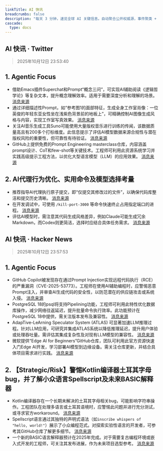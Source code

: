 ```yaml
---
linkTitle: AI 快讯
breadcrumbs: false
description: "每天 3 分钟，速览全球 AI 关键信息。自动聚合公开权威源，事件聚类 + LLM 摘要，原文一键直达；支持网站、RSS 与 Telegram 订阅。"
cascade:
  type: docs
---
```


## AI 快讯 · Twitter

> 2025年10月12日 23:53:40

## 1. Agentic Focus

- 借助Emacs插件Superchat和Prompt“概念三问”，可实现AI辅助阅读《逻辑哲学论》等复杂文本，提升概念理解效率。适用于需要深度分析和理解的场景。 [消息来源](https://x.com/lijigang_com/status/1977411099818606838)
- 通过详细描述性Prompt，如“参考图1的面部特征，生成全身工作室肖像：一位英俊的年轻东亚女性坐在浅紫色背景前的地板上”，可精确控制AI图像生成风格与内容，实现工作室写真效果。 [消息来源](https://x.com/dotey/status/1977424494693151186)
- 关注AI音乐生成工具Suno可能使用大量版权音乐进行训练的传闻，该数据质量高且有200多个打标维度。此信息提示了评估AI模型数据来源合规性与潜在版权风险的重要性，但可靠性有待验证。 [消息来源](https://x.com/vista8/status/1977408694599237773)
- GitHub上提供免费的Prompt Engineering masterclass仓库，内容涵盖prompt设计、CoT和few-shot等关键技术。工程师可利用此资源系统学习并实践高级提示工程方法，以优化大型语言模型（LLM）的应用效果。 [消息来源](https://x.com/aaditsh/status/1977452331324322261)

## 2. AI代理行为优化、实用命令及模型选择考量

- 推荐指导AI代理执行原子提交，即“仅提交其修改过的文件”，以确保代码库整洁和提交历史清晰。 [消息来源](https://x.com/steipete/status/1977498385172050258)
- 在开发调试中，可使用 `/kill-port-3000` 等命令快速终止占用指定端口的进程。 [消息来源](https://x.com/kregenrek/status/1977410323675226385)
- 评估AI模型时，需注意其代码生成风格差异，例如Claude可能生成冗余Markdown，而Codex则更简洁，选择时应结合具体任务需求。 [消息来源](https://x.com/steipete/status/1977466373363437914)
## AI 快讯 · Hacker News

> 2025年10月12日 23:57:53

## 1. Agentic Focus

- GitHub Copilot被发现存在通过Prompt Injection实现远程代码执行（RCE）的严重漏洞（CVE-2025-53773）。工程师在使用AI辅助编程时，应警惕恶意Prompt注入，并审查AI生成代码的安全性，以防范潜在的供应链攻击或系统入侵。 [消息来源](https://embracethered.com/blog/posts/2025/github-copilot-remote-code-execution-via-prompt-injection/)
- PostgreSQL 18的psql将支持Pipelining功能，工程师可利用此特性优化数据库操作，减少网络往返延迟，提升批量命令执行效率。此功能预计在PostgreSQL 18中提供，需关注版本发布及兼容性。 [消息来源](https://postgresql.verite.pro/blog/2025/10/01/psql-pipeline.html)
- AdapTive-LeArning Speculator System (ATLAS) 可显著加速LLM推理过程。针对LLM应用，可研究并集成ATLAS系统以降低推理延迟，提升用户体验或处理吞吐量。需评估其集成复杂性及对现有LLM模型的兼容性。 [消息来源](https://www.together.ai/blog/adaptive-learning-speculator-system-atlas)
- 微软提供“Edge AI for Beginners”GitHub仓库，团队可利用此官方资源快速入门Edge AI开发，学习部署AI模型到边缘设备。需关注仓库更新，并结合具体项目需求进行实践。 [消息来源](https://github.com/microsoft/edgeai-for-beginners)

## 2. 【Strategic/Risk】警惕Kotlin编译器土耳其字母bug，并了解小众语言Spellscript及未来BASIC解释器

- Kotlin编译器存在一个长期未解决的土耳其字母相关bug，可能影响字符串操作。工程团队在处理多语言或土耳其语境时，应警惕此问题并进行充分测试，或寻求官方workaround。 [消息来源](https://sam-cooper.medium.com/the-country-that-broke-kotlin-84bdd0afb237)
- Spellscript语言通过其独特的声明式语法（如`inscribe whispers of "hello, world!"`）展示了小众编程范式。对探索实验性语言的开发者，可参考其GitHub仓库了解更多细节。 [消息来源](https://github.com/sirbread/spellscript)
- 一个新的BASIC语言解释器预计在2025年完成。对于需要复古编程环境或嵌入式开发的工程师，可关注其发布进展，作为未来项目选型参考。 [消息来源](https://nanochess.org/ecs_basic_2.html)
